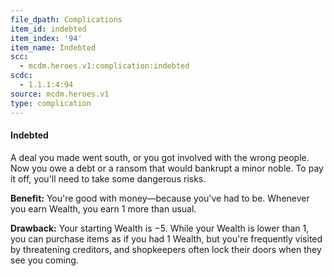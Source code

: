```yaml
---
file_dpath: Complications
item_id: indebted
item_index: '94'
item_name: Indebted
scc:
  - mcdm.heroes.v1:complication:indebted
scdc:
  - 1.1.1:4:94
source: mcdm.heroes.v1
type: complication
---
```


#### Indebted

A deal you made went south, or you got involved with the wrong people. Now you owe a debt or a ransom that would bankrupt a minor noble. To pay it off, you'll need to take some dangerous risks.

**Benefit:** You're good with money—because you've had to be. Whenever you earn Wealth, you earn 1 more than usual.

**Drawback:** Your starting Wealth is −5. While your Wealth is lower than 1, you can purchase items as if you had 1 Wealth, but you're frequently visited by threatening creditors, and shopkeepers often lock their doors when they see you coming.
